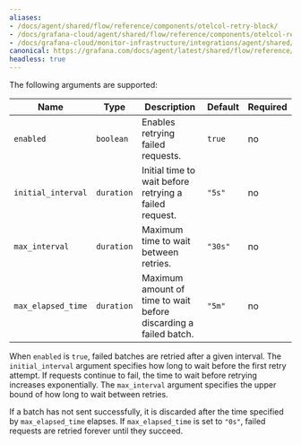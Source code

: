 ```yaml
---
aliases:
- /docs/agent/shared/flow/reference/components/otelcol-retry-block/
- /docs/grafana-cloud/agent/shared/flow/reference/components/otelcol-retry-block/
- /docs/grafana-cloud/monitor-infrastructure/integrations/agent/shared/flow/reference/components/otelcol-retry-block/
canonical: https://grafana.com/docs/agent/latest/shared/flow/reference/components/otelcol-retry-block/
headless: true
---
```


The following arguments are supported:

Name | Type | Description | Default | Required
---- | ---- | ----------- | ------- | --------
`enabled` | `boolean` | Enables retrying failed requests. | `true` | no
`initial_interval` | `duration` | Initial time to wait before retrying a failed request. | `"5s"` | no
`max_interval` | `duration` | Maximum time to wait between retries. | `"30s"` | no
`max_elapsed_time` | `duration` | Maximum amount of time to wait before discarding a failed batch. | `"5m"` | no

When `enabled` is `true`, failed batches are retried after a given interval.
The `initial_interval` argument specifies how long to wait before the first
retry attempt. If requests continue to fail, the time to wait before retrying
increases exponentially. The `max_interval` argument specifies the upper bound
of how long to wait between retries.

If a batch has not sent successfully, it is discarded after the time specified
by `max_elapsed_time` elapses. If `max_elapsed_time` is set to `"0s"`, failed
requests are retried forever until they succeed.
